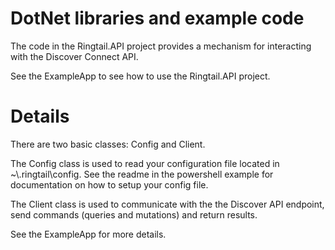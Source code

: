 # DotNet libraries and example code
The code in the Ringtail.API project provides a mechanism for interacting with the Discover Connect API. 

See the ExampleApp to see how to use the Ringtail.API project. 

# Details
There are two basic classes:  Config and Client. 

The Config class is used to read your configuration file located in ~\\.ringtail\config. See the readme in the powershell example for documentation on how to setup your config file.

The Client class is used to communicate with the the Discover API endpoint, send commands (queries and mutations) and return results.

See the ExampleApp for more details. 

